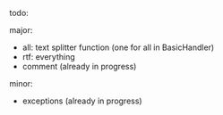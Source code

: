 ﻿
todo:

major:

- all: text splitter function (one for all in BasicHandler)
- rtf: everything
- comment (already in progress)


minor:

- exceptions (already in progress)

